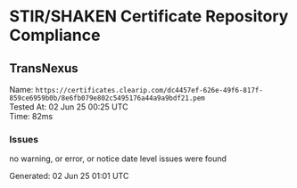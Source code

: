 # STIR/SHAKEN Certificate Repository Compliance

## TransNexus

Name: `https://certificates.clearip.com/dc4457ef-626e-49f6-817f-859ce6959b0b/8e6fb079e802c5495176a44a9a9bdf21.pem`\
Tested At: 02 Jun 25 00:25 UTC\
Time: 82ms

### Issues

no warning, or error, or notice date level issues were found

Generated: 02 Jun 25 01:01 UTC